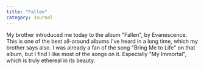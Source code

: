 ```yaml
---
title: "Fallen"
category: Journal
---
```


My brother introduced me today to the album "Fallen", by Evanescence.
This is one of the best all-around albums I've heard in a long time,
which my brother says also.  I was already a fan of the song "Bring Me
to Life" on that album, but I find I like most of the songs on it.
Especially "My Immortal", which is truly ethereal in its beauty.


